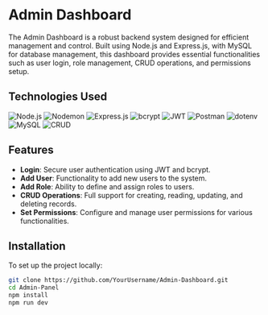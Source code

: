# Admin Dashboard

The Admin Dashboard is a robust backend system designed for efficient management and control. Built using Node.js and Express.js, with MySQL for database management, this dashboard provides essential functionalities such as user login, role management, CRUD operations, and permissions setup.

## Technologies Used

![Node.js](https://img.shields.io/badge/-Node.js-green?logo=node.js&logoColor=white)
![Nodemon](https://img.shields.io/badge/-Nodemon-lightgrey?logo=nodemon&logoColor=white)
![Express.js](https://img.shields.io/badge/-Express.js-black?logo=express&logoColor=white)
![bcrypt](https://img.shields.io/badge/-bcrypt-purple?logo=npm&logoColor=white)
![JWT](https://img.shields.io/badge/-JWT-blue?logo=json-web-tokens&logoColor=white)
![Postman](https://img.shields.io/badge/-Postman-orange?logo=postman&logoColor=white)
![dotenv](https://img.shields.io/badge/-dotenv-success?logo=dotenv&logoColor=white)
![MySQL](https://img.shields.io/badge/-MySQL-blue?logo=mysql&logoColor=white)
![CRUD](https://img.shields.io/badge/-CRUD-blueviolet?logo=google&logoColor=white)

## Features

- **Login**: Secure user authentication using JWT and bcrypt.
- **Add User**: Functionality to add new users to the system.
- **Add Role**: Ability to define and assign roles to users.
- **CRUD Operations**: Full support for creating, reading, updating, and deleting records.
- **Set Permissions**: Configure and manage user permissions for various functionalities.

## Installation

To set up the project locally:

```bash
git clone https://github.com/YourUsername/Admin-Dashboard.git
cd Admin-Panel
npm install
npm run dev
